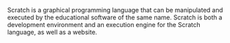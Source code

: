 Scratch is a graphical programming language that can be manipulated and executed by the educational software of the same name. Scratch is both a development environment and an execution engine for the Scratch language, as well as a website.
